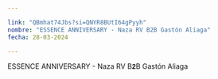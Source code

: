 ```yaml
---

link: "QBmhat74Jbs?si=QNYR8BUtI64gPyyh"
nombre: "ESSENCE ANNIVERSARY - Naza RV B2B Gastón Aliaga"
fecha: 28-03-2024

---
```



ESSENCE ANNIVERSARY - Naza RV B<strong style="font-family: Arial, sans-serif;">2</strong>B Gastón Aliaga